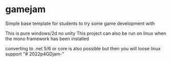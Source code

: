 # gamejam

Simple base template for students to try some game development with

This is pure windows/2d no unity
This project can also be run on linux when the mono framework has been installed


converting to .net 5/6 or core is also possible but then you will loose linux support "# 2022p4GDjam-" 
